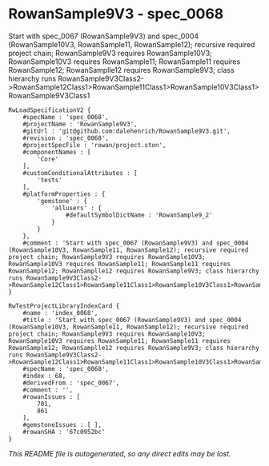 # RowanSample9V3 - spec_0068
Start with spec_0067 (RowanSample9V3) and spec_0004 (RowanSample10V3, RowanSample11, RowanSample12); recursive required project chain; RowanSample9V3 requires RowanSample10V3; RowanSample10V3 requires RowanSample11; RowanSample11 requires RowanSample12; RowanSamplle12 requires RowanSample9V3; class hierarchy runs RowanSample9V3Class2->RowanSample12Class1>RowanSample11Class1>RowanSample10V3Class1>RowanSample9V3Class1
```
RwLoadSpecificationV2 {
	#specName : 'spec_0068',
	#projectName : 'RowanSample9V3',
	#gitUrl : 'git@github.com:dalehenrich/RowanSample9V3.git',
	#revision : 'spec_0068',
	#projectSpecFile : 'rowan/project.ston',
	#componentNames : [
		'Core'
	],
	#customConditionalAttributes : [
		'tests'
	],
	#platformProperties : {
		'gemstone' : {
			'allusers' : {
				#defaultSymbolDictName : 'RowanSample9_2'
			}
		}
	},
	#comment : 'Start with spec_0067 (RowanSample9V3) and spec_0004 (RowanSample10V3, RowanSample11, RowanSample12); recursive required project chain; RowanSample9V3 requires RowanSample10V3; RowanSample10V3 requires RowanSample11; RowanSample11 requires RowanSample12; RowanSamplle12 requires RowanSample9V3; class hierarchy runs RowanSample9V3Class2->RowanSample12Class1>RowanSample11Class1>RowanSample10V3Class1>RowanSample9V3Class1'
}

RwTestProjectLibraryIndexCard {
	#name : 'index_0068',
	#title : 'Start with spec_0067 (RowanSample9V3) and spec_0004 (RowanSample10V3, RowanSample11, RowanSample12); recursive required project chain; RowanSample9V3 requires RowanSample10V3; RowanSample10V3 requires RowanSample11; RowanSample11 requires RowanSample12; RowanSamplle12 requires RowanSample9V3; class hierarchy runs RowanSample9V3Class2->RowanSample12Class1>RowanSample11Class1>RowanSample10V3Class1>RowanSample9V3Class1',
	#specName : 'spec_0068',
	#index : 68,
	#derivedFrom : 'spec_0067',
	#comment : '',
	#rowanIssues : [
		701,
		861
	],
	#gemstoneIssues : [ ],
	#rowanSHA : '67c0952bc'
}
```

*This README file is autogenerated, so any direct edits may be lost.*
